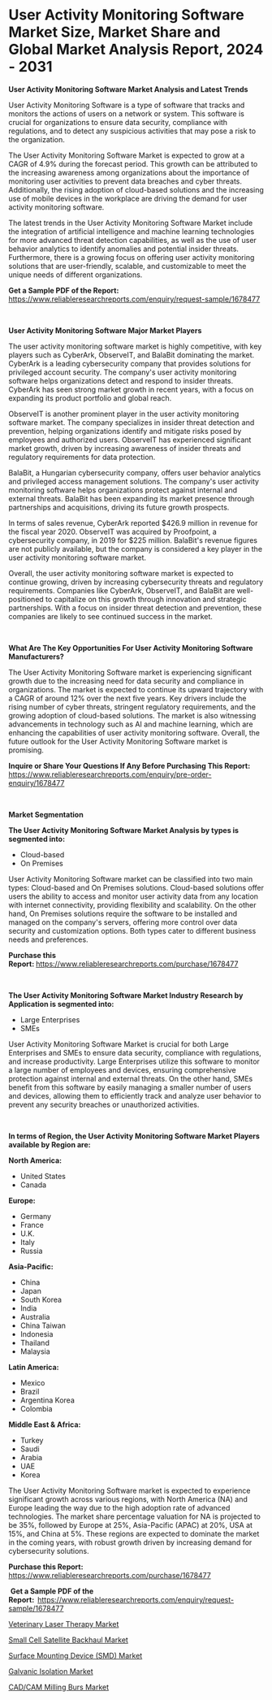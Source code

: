 <p><h1>User Activity Monitoring Software Market Size, Market Share and Global Market Analysis Report, 2024 - 2031</h1></p><p><strong>User Activity Monitoring Software Market Analysis and Latest Trends</strong></p>
<p><p>User Activity Monitoring Software is a type of software that tracks and monitors the actions of users on a network or system. This software is crucial for organizations to ensure data security, compliance with regulations, and to detect any suspicious activities that may pose a risk to the organization.</p><p>The User Activity Monitoring Software Market is expected to grow at a CAGR of 4.9% during the forecast period. This growth can be attributed to the increasing awareness among organizations about the importance of monitoring user activities to prevent data breaches and cyber threats. Additionally, the rising adoption of cloud-based solutions and the increasing use of mobile devices in the workplace are driving the demand for user activity monitoring software.</p><p>The latest trends in the User Activity Monitoring Software Market include the integration of artificial intelligence and machine learning technologies for more advanced threat detection capabilities, as well as the use of user behavior analytics to identify anomalies and potential insider threats. Furthermore, there is a growing focus on offering user activity monitoring solutions that are user-friendly, scalable, and customizable to meet the unique needs of different organizations.</p></p>
<p><strong>Get a Sample PDF of the Report:&nbsp;</strong> <a href="https://www.reliableresearchreports.com/enquiry/request-sample/1678477">https://www.reliableresearchreports.com/enquiry/request-sample/1678477</a></p>
<p>&nbsp;</p>
<p><strong>User Activity Monitoring Software Major Market Players</strong></p>
<p><p>The user activity monitoring software market is highly competitive, with key players such as CyberArk, ObserveIT, and BalaBit dominating the market. CyberArk is a leading cybersecurity company that provides solutions for privileged account security. The company's user activity monitoring software helps organizations detect and respond to insider threats. CyberArk has seen strong market growth in recent years, with a focus on expanding its product portfolio and global reach.</p><p>ObserveIT is another prominent player in the user activity monitoring software market. The company specializes in insider threat detection and prevention, helping organizations identify and mitigate risks posed by employees and authorized users. ObserveIT has experienced significant market growth, driven by increasing awareness of insider threats and regulatory requirements for data protection.</p><p>BalaBit, a Hungarian cybersecurity company, offers user behavior analytics and privileged access management solutions. The company's user activity monitoring software helps organizations protect against internal and external threats. BalaBit has been expanding its market presence through partnerships and acquisitions, driving its future growth prospects.</p><p>In terms of sales revenue, CyberArk reported $426.9 million in revenue for the fiscal year 2020. ObserveIT was acquired by Proofpoint, a cybersecurity company, in 2019 for $225 million. BalaBit's revenue figures are not publicly available, but the company is considered a key player in the user activity monitoring software market.</p><p>Overall, the user activity monitoring software market is expected to continue growing, driven by increasing cybersecurity threats and regulatory requirements. Companies like CyberArk, ObserveIT, and BalaBit are well-positioned to capitalize on this growth through innovation and strategic partnerships. With a focus on insider threat detection and prevention, these companies are likely to see continued success in the market.</p></p>
<p>&nbsp;</p>
<p><strong>What Are The Key Opportunities For User Activity Monitoring Software Manufacturers?</strong></p>
<p><p>The User Activity Monitoring Software market is experiencing significant growth due to the increasing need for data security and compliance in organizations. The market is expected to continue its upward trajectory with a CAGR of around 12% over the next five years. Key drivers include the rising number of cyber threats, stringent regulatory requirements, and the growing adoption of cloud-based solutions. The market is also witnessing advancements in technology such as AI and machine learning, which are enhancing the capabilities of user activity monitoring software. Overall, the future outlook for the User Activity Monitoring Software market is promising.</p></p>
<p><strong>Inquire or Share Your Questions If Any Before Purchasing This Report:</strong> <a href="https://www.reliableresearchreports.com/enquiry/pre-order-enquiry/1678477">https://www.reliableresearchreports.com/enquiry/pre-order-enquiry/1678477</a></p>
<p>&nbsp;</p>
<p><strong>Market Segmentation</strong></p>
<p><strong>The User Activity Monitoring Software Market Analysis by types is segmented into:</strong></p>
<p><ul><li>Cloud-based</li><li>On Premises</li></ul></p>
<p><p>User Activity Monitoring Software market can be classified into two main types: Cloud-based and On Premises solutions. Cloud-based solutions offer users the ability to access and monitor user activity data from any location with internet connectivity, providing flexibility and scalability. On the other hand, On Premises solutions require the software to be installed and managed on the company's servers, offering more control over data security and customization options. Both types cater to different business needs and preferences.</p></p>
<p><strong>Purchase this Report:&nbsp;</strong><a href="https://www.reliableresearchreports.com/purchase/1678477">https://www.reliableresearchreports.com/purchase/1678477</a></p>
<p>&nbsp;</p>
<p><strong>The User Activity Monitoring Software Market Industry Research by Application is segmented into:</strong></p>
<p><ul><li>Large Enterprises</li><li>SMEs</li></ul></p>
<p><p>User Activity Monitoring Software Market is crucial for both Large Enterprises and SMEs to ensure data security, compliance with regulations, and increase productivity. Large Enterprises utilize this software to monitor a large number of employees and devices, ensuring comprehensive protection against internal and external threats. On the other hand, SMEs benefit from this software by easily managing a smaller number of users and devices, allowing them to efficiently track and analyze user behavior to prevent any security breaches or unauthorized activities.</p></p>
<p>&nbsp;</p>
<p><strong>In terms of Region, the User Activity Monitoring Software Market Players available by Region are:</strong></p>
<p>
    <p> <strong> North America: </strong>
        <ul>
            <li>United States</li>
            <li>Canada</li>
        </ul>
        </p> 
    <p> <strong> Europe: </strong>
        <ul>
            <li>Germany</li>
            <li>France</li>
            <li>U.K.</li>
            <li>Italy</li>
            <li>Russia</li>
        </ul>
        </p> 
    <p> <strong> Asia-Pacific: </strong>
        <ul>
            <li>China</li>
            <li>Japan</li>
            <li>South Korea</li>
            <li>India</li>
            <li>Australia</li>
            <li>China Taiwan</li>
            <li>Indonesia</li>
            <li>Thailand</li>
            <li>Malaysia</li>
        </ul>
        </p> 
    <p> <strong> Latin America: </strong>
        <ul>
            <li>Mexico</li>
            <li>Brazil</li>
            <li>Argentina Korea</li>
            <li>Colombia</li>
        </ul>
        </p> 
    <p> <strong> Middle East & Africa: </strong>
        <ul>
            <li>Turkey</li>
            <li>Saudi</li>
            <li>Arabia</li>
            <li>UAE</li>
            <li>Korea</li>
        </ul>
    </p>
    </p>
<p><p>The User Activity Monitoring Software market is expected to experience significant growth across various regions, with North America (NA) and Europe leading the way due to the high adoption rate of advanced technologies. The market share percentage valuation for NA is projected to be 35%, followed by Europe at 25%, Asia-Pacific (APAC) at 20%, USA at 15%, and China at 5%. These regions are expected to dominate the market in the coming years, with robust growth driven by increasing demand for cybersecurity solutions.</p></p>
<p><strong>Purchase this Report: </strong><a href="https://www.reliableresearchreports.com/purchase/1678477">https://www.reliableresearchreports.com/purchase/1678477</a></p>
<p>&nbsp;<strong>Get a Sample PDF of the Report:&nbsp;&nbsp;</strong><a href="https://www.reliableresearchreports.com/enquiry/request-sample/1678477">https://www.reliableresearchreports.com/enquiry/request-sample/1678477</a></p>
<p><strong></strong></p>
<p><p><a href="https://github.com/derrinmiltonellis35gcl/Market-Research-Report-List-1/blob/main/veterinary-laser-therapy-market.md">Veterinary Laser Therapy Market</a></p><p><a href="https://medium.com/@nicholasdean856/small-cell-satellite-backhaul-market-the-key-to-successful-business-strategy-forecast-till-2031-0328b19488a6">Small Cell Satellite Backhaul Market</a></p><p><a href="https://issuu.com/reportprime-2/docs/surface-mounting-device-smd-market-size-2030.pptx">Surface Mounting Device (SMD) Market</a></p><p><a href="https://medium.com/@nicholasdean856/galvanic-isolation-market-comprehensive-assessment-by-type-application-and-geography-a848db81c4fd">Galvanic Isolation Market</a></p><p><a href="https://issuu.com/reportprime-2/docs/cadcam-milling-burs-market-size-2030.pptx">CAD/CAM Milling Burs Market</a></p></p>